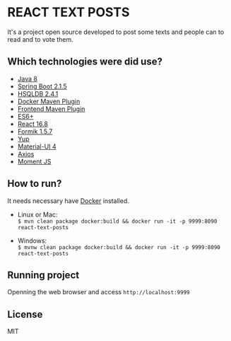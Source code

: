 # REACT TEXT POSTS
It's a project open source developed to post some texts and people can to read and to vote them.

## Which technologies were did use?
* [Java 8](https://www.java.com/pt_BR/download/faq/java8.xml)
* [Spring Boot 2.1.5](https://github.com/spring-projects/spring-boot)
* [HSQLDB 2.4.1](http://hsqldb.org/)
* [Docker Maven Plugin](https://github.com/spotify/docker-maven-plugin)
* [Frontend Maven Plugin](https://github.com/eirslett/frontend-maven-plugin)
* [ES6+](https://www.ecma-international.org/ecma-262/6.0/)
* [React 16.8](https://github.com/facebook/react/)
* [Formik 1.5.7](https://github.com/jaredpalmer/formik)
* [Yup](https://github.com/jquense/yup)
* [Material-UI 4](https://material-ui.com/)
* [Axios](https://github.com/axios/axios)
* [Moment JS](https://momentjs.com/)

## How to run?
It needs necessary have [Docker](https://docs.docker.com) installed.

* Linux or Mac:  
```$ mvn clean package docker:build && docker run -it -p 9999:8090 react-text-posts```  

* Windows:  
```$ mvnw clean package docker:build && docker run -it -p 9999:8090 react-text-posts```  

## Running project
Openning the web browser and access ```http://localhost:9999```

## License
MIT

